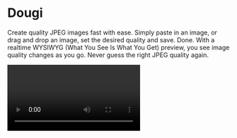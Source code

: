 # Dougi
Create quality JPEG images fast with ease.  Simply paste in an image, or drag and drop an image, set the desired quality and save.  Done.  With a realtime WYSIWYG (What You See Is What You Get) preview, you see image quality changes as you go.  Never guess the right JPEG quality again.

<video src="images/dougi-animated5.mp4" />
<img src="images/dougi-animated.gif">

# Features
* WYSIWYG (What You See Is What You Get) display
* Manual Quality (5-100%): View changes to JPEG image in realtime
* Automatic Quality: Low, Fair, Good, High and Best
* Size: Enforce an optional maximum JPEG file size limit (5-4,000 KB) 
* Image Adjustments: Mirror, Flip, Grey, Sepia, Noise, Invert and Soften
* Realtime Information: Dimensions, JPEG file size and Color Count
* Open image formats: PNG, GIF, JPG, JIF, JPEG, TJ32, BMP, ICO, CUR, ANI, TEA and IMG32
* Save image formats: JPG, JIF and JPEG
* Screen Color: Default, Grey, Light Grey, Black, White, Off White and Custom
* Fit To Screen: Force image to fit the screen for overview
* Batch Conversion: Drag and drop 2 or more images to batch convert
* Batch Convert Options: Save JPG, JPEG and JIF formats
* Show Batch Conversion folder after convert
* Max: Toggle fullscreen mode
* Preview: View JPEG image in your web browser
* Simple and easy to use
* Built-in Help
* App is portable with no installation (works in a folder) and runs offline without the internet

# Download
<a href="src/dougi.exe">dougi.exe</a> - windows all

# Images
<img src="images/dougi-screenshot2.jpg">

<img src="images/dougi-screenshot3.jpg">

<img src="images/dougi-screenshot4.jpg">
